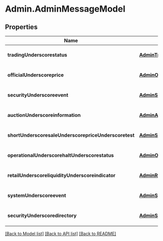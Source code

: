 # Admin.AdminMessageModel

## Properties
Name | Type | Description | Notes
------------ | ------------- | ------------- | -------------
**tradingUnderscorestatus** | [**AdminTradingStatusModel**](AdminTradingStatusModel.md) |  | [optional] [default to null]
**officialUnderscoreprice** | [**AdminOfficialPriceModel**](AdminOfficialPriceModel.md) |  | [optional] [default to null]
**securityUnderscoreevent** | [**AdminSecurityEventModel**](AdminSecurityEventModel.md) |  | [optional] [default to null]
**auctionUnderscoreinformation** | [**AdminAuctionInformationModel**](AdminAuctionInformationModel.md) |  | [optional] [default to null]
**shortUnderscoresaleUnderscorepriceUnderscoretest** | [**AdminShortSalePriceTestStatusModel**](AdminShortSalePriceTestStatusModel.md) |  | [optional] [default to null]
**operationalUnderscorehaltUnderscorestatus** | [**AdminOperationalHaltStatusModel**](AdminOperationalHaltStatusModel.md) |  | [optional] [default to null]
**retailUnderscoreliquidityUnderscoreindicator** | [**AdminRetailLiquidityIndicatorModel**](AdminRetailLiquidityIndicatorModel.md) |  | [optional] [default to null]
**systemUnderscoreevent** | [**AdminSystemEventModel**](AdminSystemEventModel.md) |  | [optional] [default to null]
**securityUnderscoredirectory** | [**AdminSecurityDirectoryModel**](AdminSecurityDirectoryModel.md) |  | [optional] [default to null]

[[Back to Model list]](../README.md#documentation-for-models) [[Back to API list]](../README.md#documentation-for-api-endpoints) [[Back to README]](../README.md)


